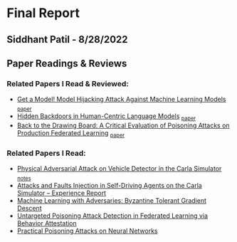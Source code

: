 # Final Report
## Siddhant Patil - 8/28/2022
## Paper Readings & Reviews

### Related Papers I Read & Reviewed:
* [Get a Model! Model Hijacking Attack Against Machine Learning Models](https://github.com/wangfra27/HIL-Computer-Simulation-of-Intelligent-Cybersecurity/blob/main/Paper-Reading-Reports/Siddhant/%233_Get_A_Model!_Model_Hijacking_Attack_Against_Machine_Learning_Models.md) <sub>[paper](https://github.com/wangfra27/HIL-Computer-Simulation-of-Intelligent-Cybersecurity/blob/main/Summer%20Research%202022/Conference%20Papers/NDSS_2022/Get%20a%20Model!%20Model%20Hijacking%20Attack%20Against%20Machine%20Learning%20Models.pdf)</sub>
* [Hidden Backdoors in Human-Centric Language Models](https://github.com/wangfra27/HIL-Computer-Simulation-of-Intelligent-Cybersecurity/blob/main/Paper-Reading-Reports/Siddhant/%232%20Hidden%20Backdoors%20in%20Human-Centric%20Language%20Models) <sub>[paper](https://github.com/wangfra27/HIL-Computer-Simulation-of-Intelligent-Cybersecurity/blob/main/Summer%20Research%202022/Conference%20Papers/ACM_CCS_2021/Hidden%20Backdoors%20in%20Human-Centric%20Language%20Models.pdf)</sub>
* [Back to the Drawing Board: A Critical Evaluation of Poisoning Attacks on Production Federated Learning](https://github.com/wangfra27/HIL-Computer-Simulation-of-Intelligent-Cybersecurity/blob/main/Paper-Reading-Reports/Siddhant/%234_Back_to_the_Drawing_Board:_A_Critical_Evaluation_of_Poisoning_Attacks_on_Production_Federated_Learning.md) <sub>[paper](https://github.com/wangfra27/HIL-Computer-Simulation-of-Intelligent-Cybersecurity/blob/main/Summer%20Research%202022/Conference%20Papers/IEEE%202022/Back%20to%20the%20Drawing%20Board%20A%20Critical%20Evaluation%20of%20Poisoning%20Attacks%20on%20Federated%20Learning%20.pdf)</sub>

### Related Papers I Read:
* [Physical Adversarial Attack on Vehicle Detector in the Carla Simulator](https://arxiv.org/pdf/2007.16118.pdf)  <sub>[notes](https://github.com/wangfra27/HIL-Computer-Simulation-of-Intelligent-Cybersecurity/blob/main/Paper-Reading-Reports/Siddhant/%231%20Physical%20Adversarial%20Attack%20on%20Vehicle%20Detector%20in%20the%20Carla%20Simulator)</sub>
* [Attacks and Faults Injection in Self-Driving Agents on the Carla Simulator – Experience Report](https://arxiv.org/ftp/arxiv/papers/2202/2202.12991.pdf)
* [Machine Learning with Adversaries: Byzantine Tolerant Gradient Descent](https://proceedings.neurips.cc/paper/2017/file/f4b9ec30ad9f68f89b29639786cb62ef-Paper.pdf)
* [Untargeted Poisoning Attack Detection in Federated Learning via Behavior Attestation](https://arxiv.org/pdf/2101.10904.pdf)
* [Practical Poisoning Attacks on Neural Networks](https://www.ecva.net/papers/eccv_2020/papers_ECCV/papers/123720137.pdf)
